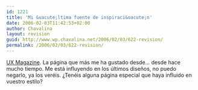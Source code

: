 ```yaml
---
id: 1221
title: 'Mi &uacute;ltima fuente de inspiraci&oacute;n'
date: 2006-02-03T11:42:53+02:00
author: Chavalina
layout: revision
guid: http://www.wp.chavalina.net/2006/02/03/622-revision/
permalink: /2006/02/03/622-revision/
---
```

<a href="http://www.uxmag.com/" target="_blank">UX Magazine</a>. La página que más me ha gustado desde… desde hace mucho tiempo. Me está influyendo en los &uacute;ltimos dise&ntilde;os, no puedo negarlo, ya los veréis. &iquest;Tenéis alguna página especial que haya influido en vuestro estilo?